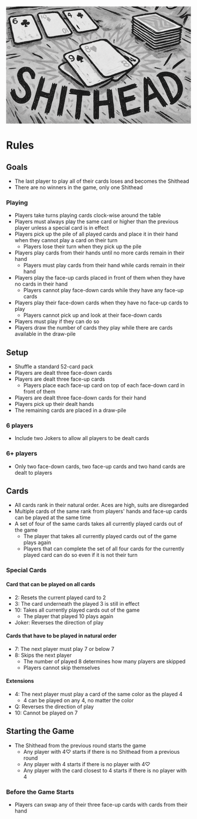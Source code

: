 ![Rules for Shithead](images/cards.png)

# Rules

## Goals

- The last player to play all of their cards loses and becomes the Shithead
- There are no winners in the game, only one Shithead

### Playing

- Players take turns playing cards clock-wise around the table
- Players must always play the same card or higher than the previous player unless a special card is in effect
- Players pick up the pile of all played cards and place it in their hand when they cannot play a card on their turn
  - Players lose their turn when they pick up the pile
- Players play cards from their hands until no more cards remain in their hand
  - Players must play cards from their hand while cards remain in their hand
- Players play the face-up cards placed in front of them when they have no cards in their hand
  - Players cannot play face-down cards while they have any face-up cards
- Players play their face-down cards when they have no face-up cards to play
  - Players cannot pick up and look at their face-down cards
- Players must play if they can do so
- Players draw the number of cards they play while there are cards available in the draw-pile

## Setup

- Shuffle a standard 52-card pack
- Players are dealt three face-down cards
- Players are dealt three face-up cards
  - Players place each face-up card on top of each face-down card in front of them
- Players are dealt three face-down cards for their hand
- Players pick up their dealt hands
- The remaining cards are placed in a draw-pile

### 6 players

- Include two Jokers to allow all players to be dealt cards

### 6+ players

- Only two face-down cards, two face-up cards and two hand cards are dealt to players

## Cards

- All cards rank in their natural order. Aces are high, suits are disregarded
- Multiple cards of the same rank from players' hands and face-up cards can be played at the same time
- A set of four of the same cards takes all currently played cards out of the game
  - The player that takes all currently played cards out of the game plays again
  - Players that can complete the set of all four cards for the currently played card can do so even if it is not their turn

### Special Cards

#### Card that can be played on all cards

- 2: Resets the current played card to 2
- 3: The card underneath the played 3 is still in effect
- 10: Takes all currently played cards out of the game
  - The player that played 10 plays again
- Joker: Reverses the direction of play

#### Cards that have to be played in natural order

- 7: The next player must play 7 or below 7
- 8: Skips the next player
  - The number of played 8 determines how many players are skipped
  - Players cannot skip themselves

#### Extensions

- 4: The next player must play a card of the same color as the played 4
  - 4 can be played on any 4, no matter the color
- Q: Reverses the direction of play
- 10: Cannot be played on 7

## Starting the Game

- The Shithead from the previous round starts the game
  - Any player with 4♡ starts if there is no Shithead from a previous round
  - Any player with 4 starts if there is no player with 4♡
  - Any player with the card closest to 4 starts if there is no player with 4

### Before the Game Starts

- Players can swap any of their three face-up cards with cards from their hand

